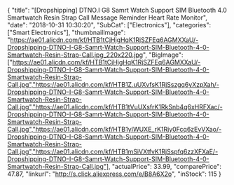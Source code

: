 {
	"title": "[Dropshipping] DTNO.I G8 Samrt Watch Support SIM Bluetooth 4.0 Smartwatch Resin Strap Call Message Reminder Heart Rate Monitor",
	"date": "2018-10-31 10:30:20",
	"SubCat": ["Electronics"],
	"categories": ["Smart Electronics"],
	"thumbnailImage": "https://ae01.alicdn.com/kf/HTB1tCjHjgHqK1RjSZFEq6AGMXXaU/-Dropshipping-DTNO-I-G8-Samrt-Watch-Support-SIM-Bluetooth-4-0-Smartwatch-Resin-Strap-Call.jpg_220x220.jpg",
	"BigImage": ["https://ae01.alicdn.com/kf/HTB1tCjHjgHqK1RjSZFEq6AGMXXaU/-Dropshipping-DTNO-I-G8-Samrt-Watch-Support-SIM-Bluetooth-4-0-Smartwatch-Resin-Strap-Call.jpg","https://ae01.alicdn.com/kf/HTB1Z.uUXvfsK1RjSszgq6yXzpXah/-Dropshipping-DTNO-I-G8-Samrt-Watch-Support-SIM-Bluetooth-4-0-Smartwatch-Resin-Strap-Call.jpg","https://ae01.alicdn.com/kf/HTB1tVuUXsfrK1RkSnb4q6xHRFXac/-Dropshipping-DTNO-I-G8-Samrt-Watch-Support-SIM-Bluetooth-4-0-Smartwatch-Resin-Strap-Call.jpg","https://ae01.alicdn.com/kf/HTB1yIWUXE_rK1Rjy0Fcq6zEvVXao/-Dropshipping-DTNO-I-G8-Samrt-Watch-Support-SIM-Bluetooth-4-0-Smartwatch-Resin-Strap-Call.jpg","https://ae01.alicdn.com/kf/HTB1mSiVXtfvK1RjSspfq6zzXFXaE/-Dropshipping-DTNO-I-G8-Samrt-Watch-Support-SIM-Bluetooth-4-0-Smartwatch-Resin-Strap-Call.jpg"],
	"actualPrice": 33.99,
	"comparePrice": 47.87,
	"linkurl": "http://s.click.aliexpress.com/e/B8A6X2o",
	"inStock": 115
}
